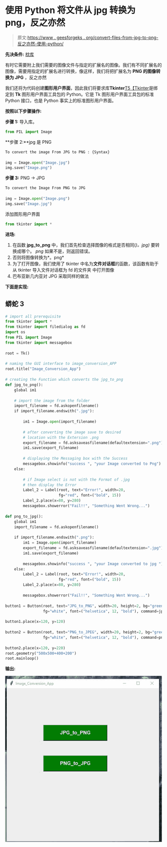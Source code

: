 # 使用 Python 将文件从 jpg 转换为 png，反之亦然

> 原文:[https://www . geesforgeks . org/convert-files-from-jpg-to-png-反之亦然-使用-python/](https://www.geeksforgeeks.org/convert-files-from-jpg-to-png-and-vice-versa-using-python/)

**先决条件:** [枕库](https://www.geeksforgeeks.org/python-pillow-a-fork-of-pil/)

有时它需要附上我们需要的图像文件与指定的扩展名的图像。我们有不同扩展名的图像，需要用指定的扩展名进行转换，像这样，我们将把扩展名为 **PNG 的图像转换为 JPG** ，反之亦然

我们还将为代码创建**图形用户界面**，因此我们将要求库**Tkinter**[T5【Tkinter](https://www.geeksforgeeks.org/python-gui-tkinter/)是绑定到 **Tk** 图形用户界面工具包的 Python。它是 Tk 图形用户界面工具包的标准 Python 接口，也是 Python 事实上的标准图形用户界面。

**按照以下步骤操作:**

**步骤 1:** 导入库。

```py
from PIL import Image
```

**步骤 2:**jpg 是 PNG

```py
To convert the image From JPG to PNG : {Syntax}

img = Image.open("Image.jpg")
img.save("Image.png")
```

**步骤 3:** PNG → JPG

```py
To convert the Image From PNG to JPG

img = Image.open("Image.png")
img.save("Image.jpg")
```

添加图形用户界面

```py
from tkinter import *
```

**进场:**

1.  在函数 **jpg_to_png** 中，我们首先检查选择图像的格式是否相同(*)。jpg)* 要转换成哪个。 *png* 如果不是，则返回错误。
2.  否则将图像转换为*。png*
3.  为了打开图像，我们使用了 tkinter 中名为**文件对话框**的函数，该函数有助于从 tkinter 导入文件对话框为 fd 的文件夹
    中打开图像
4.  巴布亚新几内亚对 JPG 采取同样的做法

**下面是实现:**

## 蟒蛇 3

```py
# import all prerequisite
from tkinter import *
from tkinter import filedialog as fd
import os
from PIL import Image
from tkinter import messagebox

root = Tk()

# naming the GUI interface to image_conversion_APP
root.title("Image_Conversion_App")

# creating the Function which converts the jpg_to_png
def jpg_to_png():
    global im1

    # import the image from the folder
    import_filename = fd.askopenfilename()
    if import_filename.endswith(".jpg"):

        im1 = Image.open(import_filename)

        # after converting the image save to desired
        # location with the Extersion .png
        export_filename = fd.asksaveasfilename(defaultextension=".png")
        im1.save(export_filename)

        # displaying the Messaging box with the Success
        messagebox.showinfo("success ", "your Image converted to Png")
    else:

        # if Image select is not with the Format of .jpg
        # then display the Error
        Label_2 = Label(root, text="Error!", width=20,
                        fg="red", font=("bold", 15))
        Label_2.place(x=80, y=280)
        messagebox.showerror("Fail!!", "Something Went Wrong...")

def png_to_jpg():
    global im1
    import_filename = fd.askopenfilename()

    if import_filename.endswith(".png"):
        im1 = Image.open(import_filename)
        export_filename = fd.asksaveasfilename(defaultextension=".jpg")
        im1.save(export_filename)

        messagebox.showinfo("success ", "your Image converted to jpg ")
    else:
        Label_2 = Label(root, text="Error!", width=20,
                        fg="red", font=("bold", 15))
        Label_2.place(x=80, y=280)

        messagebox.showerror("Fail!!", "Something Went Wrong...")

button1 = Button(root, text="JPG_to_PNG", width=20, height=2, bg="green",
                 fg="white", font=("helvetica", 12, "bold"), command=jpg_to_png)

button1.place(x=120, y=120)

button2 = Button(root, text="PNG_to_JPEG", width=20, height=2, bg="green",
                 fg="white", font=("helvetica", 12, "bold"), command=png_to_jpg)

button2.place(x=120, y=220)
root.geometry("500x500+400+200")
root.mainloop()
```

**输出:**

![](img/af6ed797aeaf20ed3d598d8d4fcc657c.png)
